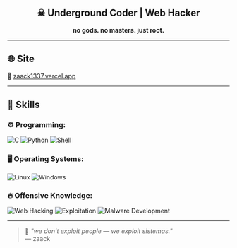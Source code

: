 <h2 align="center">☠ Underground Coder | Web Hacker</h2>

<div align="center">
  <strong>no gods. no masters. just root.</strong>  
</div>

---

## 🌐 Site

📎 [zaack1337.vercel.app](https://zaack1337.vercel.app)

---

## 🧠 Skills

### ⚙️ Programming:
![C](https://img.shields.io/badge/C/C++-black?style=for-the-badge&logo=C&logoColor=blue)
![Python](https://img.shields.io/badge/Python-FFD43B?style=for-the-badge&logo=python&logoColor=blue)
![Shell](https://img.shields.io/badge/Shell_Script-4B4B4B?style=for-the-badge&logo=linux&logoColor=white)

### 🖥️ Operating Systems:
![Linux](https://img.shields.io/badge/Linux-000000?style=for-the-badge&logo=linux&logoColor=white)
![Windows](https://img.shields.io/badge/Windows-344DF5?style=for-the-badge&logo=windows&logoColor=white)

### 🔥 Offensive Knowledge:
![Web Hacking](https://img.shields.io/badge/Web_Hacking-black?style=for-the-badge&logo=ghost&logoColor=white)
![Exploitation](https://img.shields.io/badge/Low_Level_Exploitation-black?style=for-the-badge&logo=gnu-privacy-guard&logoColor=white)
![Malware Development](https://img.shields.io/badge/Malware_Dev-black?style=for-the-badge&logo=protonvpn&logoColor=white)

---

> 💬 *"we don’t exploit people — we exploit sistemas."*  
> — zaack
